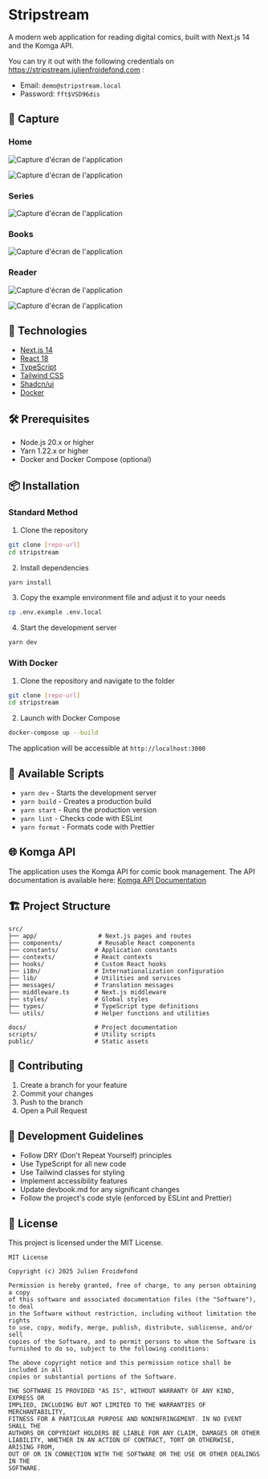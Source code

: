 # Stripstream

A modern web application for reading digital comics, built with Next.js 14 and the Komga API.

You can try it out with the following credentials on https://stripstream.julienfroidefond.com :

- Email: `demo@stripstream.local`
- Password: `fft$VSD96dis`

## 📸 Capture

### Home

![Capture d'écran de l'application](./docs/images/home.png)

![Capture d'écran de l'application](./docs/images/nav.png)

### Series

![Capture d'écran de l'application](./docs/images/series%20list.png)

### Books

![Capture d'écran de l'application](./docs/images/books%20list.png)

### Reader

![Capture d'écran de l'application](./docs/images/reader%20double%20page.png)

![Capture d'écran de l'application](./docs/images/reader%20nav.png)

## 🚀 Technologies

- [Next.js 14](https://nextjs.org/)
- [React 18](https://reactjs.org/)
- [TypeScript](https://www.typescriptlang.org/)
- [Tailwind CSS](https://tailwindcss.com/)
- [Shadcn/ui](https://ui.shadcn.com/)
- [Docker](https://www.docker.com/)

## 🛠 Prerequisites

- Node.js 20.x or higher
- Yarn 1.22.x or higher
- Docker and Docker Compose (optional)

## 📦 Installation

### Standard Method

1. Clone the repository

```bash
git clone [repo-url]
cd stripstream
```

2. Install dependencies

```bash
yarn install
```

3. Copy the example environment file and adjust it to your needs

```bash
cp .env.example .env.local
```

4. Start the development server

```bash
yarn dev
```

### With Docker

1. Clone the repository and navigate to the folder

```bash
git clone [repo-url]
cd stripstream
```

2. Launch with Docker Compose

```bash
docker-compose up --build
```

The application will be accessible at `http://localhost:3000`

## 🔧 Available Scripts

- `yarn dev` - Starts the development server
- `yarn build` - Creates a production build
- `yarn start` - Runs the production version
- `yarn lint` - Checks code with ESLint
- `yarn format` - Formats code with Prettier

## 🌐 Komga API

The application uses the Komga API for comic book management. The API documentation is available here:
[Komga API Documentation](https://cloud.julienfroidefond.com/swagger-ui/index.html#/)

## 🏗 Project Structure

```
src/
├── app/                 # Next.js pages and routes
├── components/          # Reusable React components
├── constants/          # Application constants
├── contexts/           # React contexts
├── hooks/              # Custom React hooks
├── i18n/               # Internationalization configuration
├── lib/                # Utilities and services
├── messages/           # Translation messages
├── middleware.ts       # Next.js middleware
├── styles/             # Global styles
├── types/              # TypeScript type definitions
└── utils/              # Helper functions and utilities

docs/                   # Project documentation
scripts/                # Utility scripts
public/                 # Static assets
```

## 🤝 Contributing

1. Create a branch for your feature
2. Commit your changes
3. Push to the branch
4. Open a Pull Request

## 📝 Development Guidelines

- Follow DRY (Don't Repeat Yourself) principles
- Use TypeScript for all new code
- Use Tailwind classes for styling
- Implement accessibility features
- Update devbook.md for any significant changes
- Follow the project's code style (enforced by ESLint and Prettier)

## 📄 License

This project is licensed under the MIT License.

```text
MIT License

Copyright (c) 2025 Julien Froidefond

Permission is hereby granted, free of charge, to any person obtaining a copy
of this software and associated documentation files (the "Software"), to deal
in the Software without restriction, including without limitation the rights
to use, copy, modify, merge, publish, distribute, sublicense, and/or sell
copies of the Software, and to permit persons to whom the Software is
furnished to do so, subject to the following conditions:

The above copyright notice and this permission notice shall be included in all
copies or substantial portions of the Software.

THE SOFTWARE IS PROVIDED "AS IS", WITHOUT WARRANTY OF ANY KIND, EXPRESS OR
IMPLIED, INCLUDING BUT NOT LIMITED TO THE WARRANTIES OF MERCHANTABILITY,
FITNESS FOR A PARTICULAR PURPOSE AND NONINFRINGEMENT. IN NO EVENT SHALL THE
AUTHORS OR COPYRIGHT HOLDERS BE LIABLE FOR ANY CLAIM, DAMAGES OR OTHER
LIABILITY, WHETHER IN AN ACTION OF CONTRACT, TORT OR OTHERWISE, ARISING FROM,
OUT OF OR IN CONNECTION WITH THE SOFTWARE OR THE USE OR OTHER DEALINGS IN THE
SOFTWARE.
```
